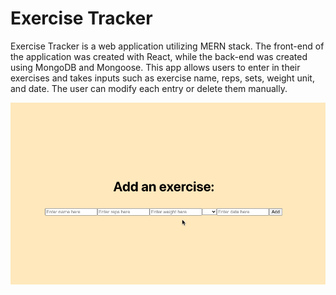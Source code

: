 # Exercise Tracker

Exercise Tracker is a web application utilizing MERN stack. The front-end of the application was created with React, while the back-end was created using MongoDB and Mongoose. This app allows users to enter in their exercises and takes inputs such as exercise name, reps, sets, weight unit, and date. The user can modify each entry or delete them manually.

<img src="https://github.com/mhussain790/ExerciseTracker/blob/main/temp/public/exercisetracker.gif?raw=true">
